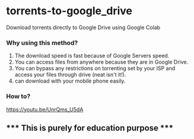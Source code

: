 # torrents-to-google_drive
Download torrents directly to Google Drive using Google Colab

### Why using this method?
1. The download speed is fast because of Google Servers speed.
2. You can access files from anywhere because they are in Google Drive.
3. You can bypass any restrictions on torrenting set by your ISP and access your files through drive (neat isn't it!).
4. can download with your mobile phone easily.

### How to?
https://youtu.be/UnrQms_U5dA

## *** This is purely for education purpose ***

